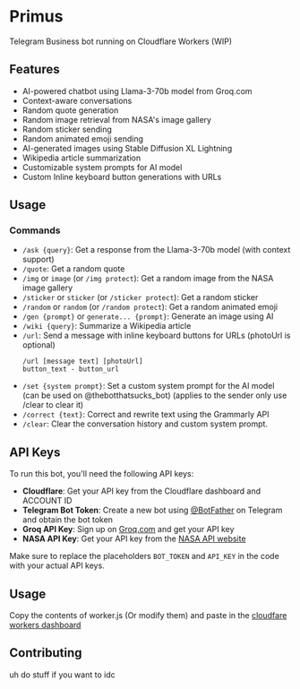 # Primus

Telegram Business bot running on Cloudflare Workers (WIP)

## Features

- AI-powered chatbot using Llama-3-70b model from Groq.com
- Context-aware conversations
- Random quote generation
- Random image retrieval from NASA's image gallery
- Random sticker sending
- Random animated emoji sending
- AI-generated images using Stable Diffusion XL Lightning
- Wikipedia article summarization
- Customizable system prompts for AI model
- Custom Inline keyboard button generations with URLs

## Usage

### Commands

- `/ask {query}`: Get a response from the Llama-3-70b model (with context support)
- `/quote`: Get a random quote
- `/img` or `image` (or `/img protect`): Get a random image from the NASA image gallery
- `/sticker` or `sticker` (or `/sticker protect`): Get a random sticker
- `/random` or `random` (or `/random protect`): Get a random animated emoji
- `/gen {prompt}` or `generate... {prompt}`: Generate an image using AI
- `/wiki {query}`: Summarize a Wikipedia article
- `/url`: Send a message with inline keyboard buttons for URLs (photoUrl is optional)
  ```
  /url [message text] [photoUrl]
  button_text - button_url
  ```
- `/set {system prompt}`: Set a custom system prompt for the AI model (can be used on @thebotthatsucks_bot) (applies to the sender only use /clear to clear it)
- `/correct {text}`: Correct and rewrite text using the Grammarly API
- `/clear`: Clear the conversation history and custom system prompt.

## API Keys

To run this bot, you'll need the following API keys:

- **Cloudflare**: Get your API key from the Cloudflare dashboard and ACCOUNT ID
- **Telegram Bot Token**: Create a new bot using [@BotFather](https://t.me/BotFather) on Telegram and obtain the bot token
- **Groq API Key**: Sign up on [Groq.com](https://www.groq.com/) and get your API key
- **NASA API Key**: Get your API key from the [NASA API website](https://api.nasa.gov/)

Make sure to replace the placeholders `BOT_TOKEN` and `API_KEY` in the code with your actual API keys.

## Usage
Copy the contents of worker.js (Or modify them) and paste in the [cloudfare workers dashboard](https://dash.cloudflare.com/) 

## Contributing
uh do stuff if you want to idc
